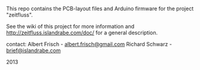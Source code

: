 This repo contains the PCB-layout files and Arduino firmware for the project "zeitfluss".

See the wiki of this project for more information and http://zeitfluss.islandrabe.com/doc/ for a general description.

contact:
Albert Frisch - albert.frisch@gmail.com
Richard Schwarz - brief@islandrabe.com

2013
